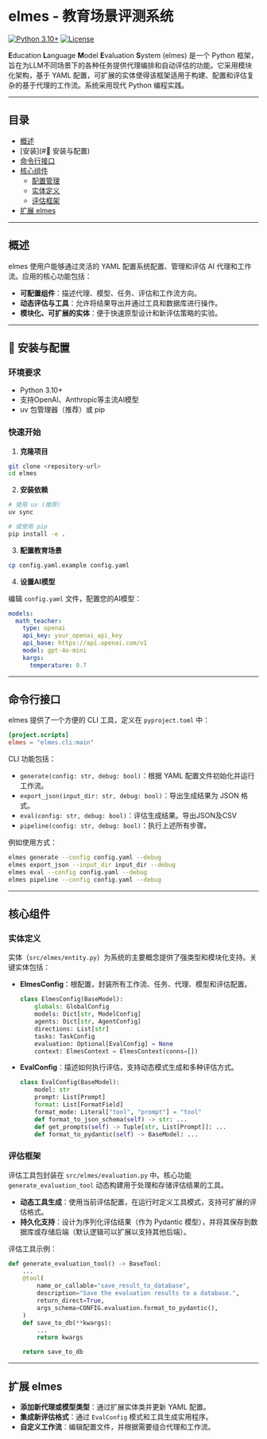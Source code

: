 # elmes - 教育场景评测系统

[![Python 3.10+](https://img.shields.io/badge/python-3.10+-blue.svg)](https://www.python.org/downloads/)
[![License](https://img.shields.io/badge/license-MIT-green.svg)](LICENSE)


**E**ducation **L**anguage **M**odel **E**valuation **S**ystem (elmes) 是一个 Python 框架，旨在为LLM不同场景下的各种任务提供代理编排和自动评估的功能。它采用模块化架构，基于 YAML 配置，可扩展的实体使得该框架适用于构建、配置和评估复杂的基于代理的工作流。系统采用现代 Python 编程实践。

---

## 目录

- [概述](#概述)
- [安装](#🔧 安装与配置)
- [命令行接口](#命令行接口)
- [核心组件](#核心组件)
  - [配置管理](#配置管理)
  - [实体定义](#实体定义)
  - [评估框架](#评估框架)
- [扩展 elmes](#扩展-elmes)
---

## 概述

elmes 使用户能够通过灵活的 YAML 配置系统配置、管理和评估 AI 代理和工作流。应用的核心功能包括：

- **可配置组件**：描述代理、模型、任务、评估和工作流方向。
- **动态评估与工具**：允许将结果导出并通过工具和数据库进行操作。
- **模块化、可扩展的实体**：便于快速原型设计和新评估策略的实验。
---

## 🔧 安装与配置

### 环境要求

- Python 3.10+
- 支持OpenAI、Anthropic等主流AI模型
- uv 包管理器（推荐）或 pip

### 快速开始

1. **克隆项目**
```bash
git clone <repository-url>
cd elmes
```

2. **安装依赖**
```bash
# 使用 uv (推荐)
uv sync

# 或使用 pip
pip install -e .
```

3. **配置教育场景**
```bash
cp config.yaml.example config.yaml
```

4. **设置AI模型**

编辑 `config.yaml` 文件，配置您的AI模型：

```yaml
models:
  math_teacher:
    type: openai
    api_key: your_openai_api_key
    api_base: https://api.openai.com/v1
    model: gpt-4o-mini
    kargs:
      temperature: 0.7
```


---

## 命令行接口

elmes 提供了一个方便的 CLI 工具，定义在 `pyproject.toml` 中：
```toml
[project.scripts]
elmes = "elmes.cli:main"
```

CLI 功能包括：

- `generate(config: str, debug: bool)`：根据 YAML 配置文件初始化并运行工作流。
- `export_json(input_dir: str, debug: bool)`：导出生成结果为 JSON 格式。
- `eval(config: str, debug: bool)`：评估生成结果。导出JSON及CSV
- `pipeline(config: str, debug: bool)`：执行上述所有步骤。

例如使用方式：
```bash
elmes generate --config config.yaml --debug
elmes export_json --input_dir input_dir --debug
elmes eval --config config.yaml --debug 
elmes pipeline --config config.yaml --debug 
```

---

## 核心组件

### 实体定义

实体（`src/elmes/entity.py`）为系统的主要概念提供了强类型和模块化支持。关键实体包括：

- **ElmesConfig**：根配置，封装所有工作流、任务、代理、模型和评估配置。

    ```python
    class ElmesConfig(BaseModel):
        globals: GlobalConfig
        models: Dict[str, ModelConfig]
        agents: Dict[str, AgentConfig]
        directions: List[str]
        tasks: TaskConfig
        evaluation: Optional[EvalConfig] = None
        context: ElmesContext = ElmesContext(conns=[])
    ```

- **EvalConfig**：描述如何执行评估，支持动态模式生成和多种评估方式。

    ```python
    class EvalConfig(BaseModel):
        model: str
        prompt: List[Prompt]
        format: List[FormatField]
        format_mode: Literal["tool", "prompt"] = "tool"
        def format_to_json_schema(self) -> str: ...
        def get_prompts(self) -> Tuple[str, List[Prompt]]: ...
        def format_to_pydantic(self) -> BaseModel: ...
    ```

### 评估框架

评估工具包封装在 `src/elmes/evaluation.py` 中。核心功能 `generate_evaluation_tool` 动态构建用于处理和存储评估结果的工具。

- **动态工具生成**：使用当前评估配置，在运行时定义工具模式，支持可扩展的评估格式。
- **持久化支持**：设计为序列化评估结果（作为 Pydantic 模型），并将其保存到数据库或存储后端（默认逻辑可以扩展以支持其他后端）。

评估工具示例：

```python
def generate_evaluation_tool() -> BaseTool:
    ...
    @tool(
        name_or_callable="save_result_to_database",
        description="Save the evaluation results to a database.",
        return_direct=True,
        args_schema=CONFIG.evaluation.format_to_pydantic(),
    )
    def save_to_db(**kwargs):
        ...
        return kwargs

    return save_to_db
```

---

## 扩展 elmes

- **添加新代理或模型类型**：通过扩展实体类并更新 YAML 配置。
- **集成新评估格式**：通过 `EvalConfig` 模式和工具生成实用程序。
- **自定义工作流**：编辑配置文件，并根据需要组合代理和工作流。


